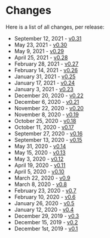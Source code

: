 # Changes

Here is a list of all changes, per release:

* September 12, 2021 - [v0.31](./v0-31/user/user.md)
* May 23, 2021 - [v0.30](./v0-30/user/user.md)
* May 9, 2021 - [v0.29](./v0-29/user/user.md)
* April 25, 2021 - [v0.28](./v0-28/user/user.md)
* February 28, 2021 - [v0.27](./v0-27/user/user.md)
* February 14, 2021 - [v0.26](./v0-26/user/user.md)
* January 31, 2021 - [v0.25](./v0-25/user/user.md)
* January 17, 2021 - [v0.24](./v0-24/user/user.md)
* January 3, 2021 - [v0.23](./v0-23/user/user.md)
* December 20, 2020 - [v0.22](./v0-22/user/user.md)
* December 6, 2020 - [v0.21](./v0-21/user/user.md)
* November 22, 2020 - [v0.20](./v0-20/user/user.md)
* November 8, 2020 - [v0.19](./v0-19/user/user.md)
* October 25, 2020 - [v0.18](./v0-18/user/user.md)
* October 11, 2020 - [v0.17](./v0-17/user/user.md)
* September 27, 2020 - [v0.16](./v0-16/user/user.md)
* September 13, 2020 - [v0.15](./v0-15/user/user.md)
* May 31, 2020 - [v0.14](./v0-14/user/user.md)
* May 15, 2020 - [v0.13](./v0-13/user/user.md)
* May 3, 2020 - [v0.12](./v0-12/user/user.md)
* April 19, 2020 - [v0.11](./v0-11/user/user.md)
* April 5, 2020 - [v0.10](./v0-10/user/user.md)
* March 22, 2020 - [v0.9](./v0-9/user/user.md)
* March 8, 2020 - [v0.8](./v0-8/user/user.md)
* February 23, 2020 - [v0.7](./v0-7/user/user.md)
* February 10, 2020 - [v0.6](./v0-6/user/user.md)
* January 26, 2020 - [v0.5](./v0-5/user/user.md)
* January 12, 2020 - [v0.4](./v0-4/user/user.md)
* December 29, 2019 - [v0.3](./v0-3/user/user.md)
* December 15, 2019 - [v0.2](./v0-2/user/user.md)
* December 1st, 2019 - [v0.1](./v0-1/user/user.md)
